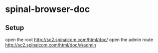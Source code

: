 # spinal-browser-doc

## Setup


open the root http://sc2.spinalcom.com/html/doc/
open the admin route http://sc2.spinalcom.com/html/doc/#/admin
